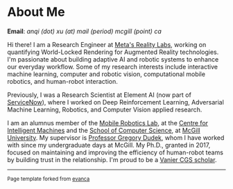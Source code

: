 # About Me

**Email**: *anqi (dot) xu (at) mail (period) mcgill (point) ca*

Hi there! I am a Research Engineer at [Meta's Reality Labs](https://tech.fb.com/ar-vr/), working on quantifying World-Locked Rendering for Augmented Reality technologies.
I'm passionate about building adaptive AI and robotic systems to enhance our everyday workflow.
Some of my research interests include interactive machine learning, computer and robotic vision, computational mobile robotics, and human-robot interaction.

Previously, I was a Research Scientist at Element AI (now part of [ServiceNow](https://www.servicenow.com/)), where I worked on Deep Reinforcement Learning, Adversarial Machine Learning, Robotics, and Computer Vision applied research.

I am an alumnus member of the [Mobile Robotics Lab](http://www.cim.mcgill.ca/~mrl/), at the [Centre for Intelligent Machines](http://www.cim.mcgill.ca/) and the [School of Computer Science](https://www.cs.mcgill.ca/), at [McGill University](https://mcgill.ca/).
My supervisor is [Professor Gregory Dudek](http://www.cim.mcgill.ca/~dudek/), whom I have worked with since my undergraduate days at McGill.
My Ph.D., granted in 2017, focused on maintaining and improving the efficiency of human-robot teams by building trust in the relationship.
I'm proud to be a [Vanier CGS scholar](https://vanier.gc.ca/).

---

<small>Page template forked from [evanca](https://github.com/evanca/quick-portfolio)</small>
